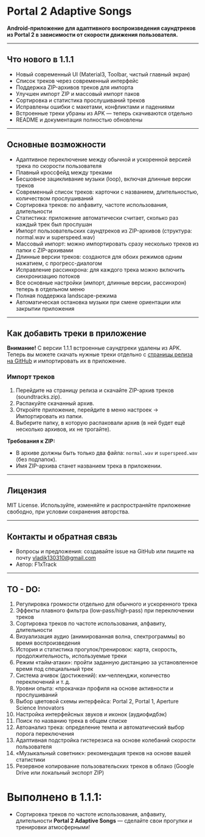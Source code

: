 # Portal 2 Adaptive Songs

**Android-приложение для адаптивного воспроизведения саундтреков из Portal 2 в зависимости от скорости движения пользователя.**

---

## Что нового в 1.1.1

- Новый современный UI (Material3, Toolbar, чистый главный экран)
- Список треков через современный интерфейс
- Поддержка ZIP-архивов треков для импорта
- Улучшен импорт ZIP и массовый импорт паков
- Сортировка и статистика прослушиваний треков
- Исправлены ошибки с макетами, конфликтами и падениями
- Встроенные треки убраны из APK — теперь скачиваются отдельно
- README и документация полностью обновлены

---

## Основные возможности

- Адаптивное переключение между обычной и ускоренной версией трека по скорости пользователя
- Плавный кроссфейд между треками
- Бесшовное зацикливание музыки (loop), включая длинные версии треков
- Современный список треков: карточки с названием, длительностью, количеством прослушиваний
- Сортировка треков: по алфавиту, частоте использования, длительности
- Статистика: приложение автоматически считает, сколько раз каждый трек был прослушан
- Импорт пользовательских саундтреков из ZIP-архивов (структура: normal.wav и superspeed.wav)
- Массовый импорт: можно импортировать сразу несколько треков из папки с ZIP-архивами
- Длинные версии треков: создаются для обоих режимов одним нажатием, с прогресс-диалогом
- Исправление рассинхрона: для каждого трека можно включить синхронизацию потоков
- Все основные настройки (импорт, длинные версии, рассинхрон) теперь в отдельном меню
- Полная поддержка landscape-режима
- Автоматическая остановка музыки при смене ориентации или закрытии приложения

---

## Как добавить треки в приложение

**Внимание!** С версии 1.1.1 встроенные саундтреки удалены из APK. Теперь вы можете скачать нужные треки отдельно с [страницы релиза на GitHub](https://github.com/F1xTrack/Portal-2-Adaptive-Songs/releases) и импортировать их в приложение.

### Импорт треков

1. Перейдите на страницу релиза и скачайте ZIP-архив треков (soundtracks.zip).
2. Распакуйте скачанный архив.
3. Откройте приложение, перейдите в меню настроек → Импортировать из папки.
4. Выберите папку, в которую распаковали архив (в ней будет ещё несколько архивов, их не трогайте).

**Требования к ZIP:**
- В архиве должны быть только два файла: `normal.wav` и `superspeed.wav` (без подпапок).
- Имя ZIP-архива станет названием трека в приложении.

---

## Лицензия

MIT License. Используйте, изменяйте и распространяйте приложение свободно, при условии сохранения авторства.

---

## Контакты и обратная связь

- Вопросы и предложения: создавайте issue на GitHub или пишите на почту vladik130310@gmail.com
- Автор: F1xTrack

---

## TO - DO:

1. Регулировка громкости отдельно для обычного и ускоренного трека
2. Эффекты плавного фильтра (low‑pass/high‑pass) при переключении треков
3. Сортировка треков по частоте использования, алфавиту, длительности
4. Визуализация аудио (анимированная волна, спектрограммы) во время воспроизведения
5. История и статистика прогулок/тренировок: карта, скорость, продолжительность, используемые треки
6. Режим «тайм‑атаки»: пройти заданную дистанцию за установленное время под специальный трек
7. Система ачивок (достижений): км‑челленджи, количество переключений и т. д.
8. Уровни опыта: «прокачка» профиля на основе активности и прослушиваний
9. Выбор цветовой схемы интерфейса: Portal 2, Portal 1, Aperture Science Innovators
10. Настройка интерфейсных звуков и иконок (аудиофидбэк)
11. Поиск по названию трека в общем списке
12. Автоанализ трека: определение темпа и автоматический выбор порога переключения
13. Адаптивная подстройка гистерезиса на основе колебаний скорости пользователя
14. «Музыкальный советник»: рекомендация треков на основе вашей статистики
15. Резервное копирование пользовательских треков в облако (Google Drive или локальный экспорт ZIP)

# Выполнено в 1.1.1:
 - Сортировка треков по частоте использования, алфавиту, длительности
**Portal 2 Adaptive Songs** — сделайте свои прогулки и тренировки атмосферными!
